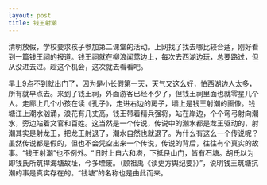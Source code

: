 ```yaml
---
layout: post
title: 钱王射潮
---
```


清明放假，学校要求孩子参加第二课堂的活动。上网找了找去哪比较合适，刚好看到一篇钱王祠的报道。钱王祠就在柳浪闻莺边上，每次去西湖边玩，总要路过，但从没进去过。趁这个机会，这次就去看看吧。

早上9点不到就出门了，因为是小长假第一天，天气又这么好，怕西湖边人太多，所有就早点去。来到了钱王祠，外面游客已经不少了，但钱王祠里面也就零星几个人。走廊上几个小孩在读《孔子》，走进右边的房子，墙上是钱王射潮的画像。钱塘江上潮水汹涌，浪花有几丈高，钱王带着精兵强将，站在岸边，个个弯弓射向潮水，旁边站着文官和百姓。这当然是一个传说，传说中的潮水都是龙王驱动的，射潮其实是射龙王，把龙王射退了，潮水自然也就退了。为什么有这么一个传说呢？虽然传说都是假的，但也不会凭空出来一个传说，传说的背后，往往有个真实的故事。“钱王射潮”也不例外。“旧时上自六和塔，下抵艮山门，皆有石塘。胡氏以为即钱氏所筑捍海塘故址，今多堙废。（顾祖禹《读史方舆纪要》）”，说明钱王筑塘抗潮的事是真实存在的。“钱塘”的名称也是由此而来。
